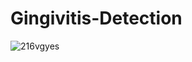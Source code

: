 # Gingivitis-Detection
![216vgyes](https://github.com/Panisara06625/Gingivitis-Detection/assets/157197807/15825d83-d650-4913-aead-6a84c2cadd7e)
